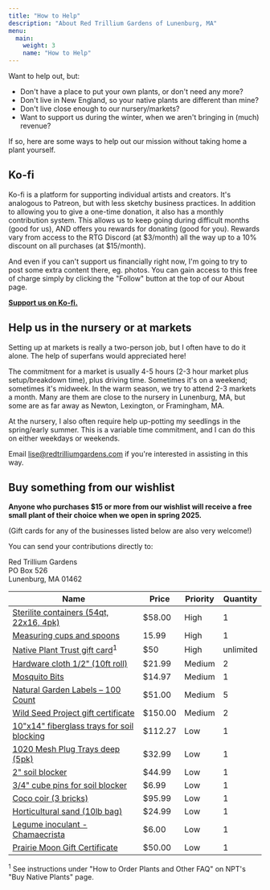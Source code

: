 ```yaml
---
title: "How to Help"
description: "About Red Trillium Gardens of Lunenburg, MA"
menu:
  main:
    weight: 3
    name: "How to Help"
---
```


Want to help out, but:

- Don't have a place to put your own plants, or don't need any more?
- Don't live in New England, so your native plants are different than mine?
- Don't live close enough to our nursery/markets?
- Want to support us during the winter, when we aren't bringing in (much) revenue?

If so, here are some ways to help out our mission without taking home a plant yourself.

## Ko-fi 

Ko-fi is a platform for supporting individual artists and creators. It's analogous to Patreon, but with less sketchy business practices. In addition to allowing you to give a one-time donation, it also has a monthly contribution system. This allows us to keep going during difficult months (good for us), AND offers you rewards for donating (good for you). Rewards vary from access to the RTG Discord (at $3/month) all the way up to a 10% discount on all purchases (at $15/month).

And even if you can't support us financially right now, I'm going to try to post some extra content there, eg. photos. You can gain access to this free of charge simply by clicking the "Follow" button at the top of our About page.

[**Support us on Ko-fi.**](https://ko-fi.com/redtrilliumgardens/tiers)

## Help us in the nursery or at markets

Setting up at markets is really a two-person job, but I often have to do it alone. The help of superfans would appreciated here!

The commitment for a market is usually 4-5 hours (2-3 hour market plus setup/breakdown time), plus driving time. Sometimes it's on a weekend; sometimes it's midweek. In the warm season, we try to attend 2-3 markets a month. Many are them are close to the nursery in Lunenburg, MA, but some are as far away as Newton, Lexington, or Framingham, MA. 

At the nursery, I also often require help up-potting my seedlings in the spring/early summer. This is a variable time commitment, and I can do this on either weekdays or weekends.

Email [lise@redtrilliumgardens.com](mailto:lise@redtrilliumgardens.com) if you're interested in assisting in this way.

## Buy something from our wishlist

**Anyone who purchases $15 or more from our wishlist will receive a free small plant of their choice when we open in spring 2025.**

(Gift cards for any of the businesses listed below are also very welcome!)

You can send your contributions directly to:

Red Trillium Gardens<br />
PO Box 526<br />
Lunenburg, MA 01462 

| Name                                                                                                                                                                                 | Price   | Priority | Quantity  |
| ------------------------------------------------------------------------------------------------------------------------------------------------------------------------------------ | ------- | -------- | --------- |
| [Sterilite containers (54qt, 22x16, 4pk)](https://www.amazon.com/Sterilite-19384304-Gasket-Aquarium-Latches/dp/B00KL7VPWO/ref=sr_1_11)                                               | $58.00  | High     | 1         |
| [Measuring cups and spoons](https://www.amazon.com/Stainless-Measuring-10-Piece-Kitchen-Gadgets/dp/B091JXDLDX)                                                                       | 15.99   | High     | 1         |
| [Native Plant Trust gift card](https://www.nativeplanttrust.org/for-your-garden-2/buy-native-plants-new/)<sup>1</sup>                                                                           | $50     | High     | unlimited |
| [Hardware cloth 1/2" (10ft roll)](https://www.hardwarestore.com/104829-origin-point-brands-112410-hardware-cloth-10-ft-l-24-in-w-1-2-x-1-2-in-mesh-galvanized)                       | $21.99  | Medium   | 2         |
| [Mosquito Bits](https://www.amazon.com/SUMMIT-CHEMICAL-117-6-30OZ-Mosquito/dp/B0001AUF8G)                                                                                            | $14.97  | Medium   | 1         |
| [Natural Garden Labels – 100 Count](https://www.johnnyseeds.com/tools-supplies/labeling-supplies/natural-garden-labels-100-count-9230.html)                                          | $51.00  | Medium   | 5         |
| [Wild Seed Project gift certificate](https://shop.wildseedproject.net/products/wild-seed-project-gift-certificate)                                                                   | $150.00 | Medium   | 2         |
| [10"x14" fiberglass trays for soil blocking](https://www.webstaurantstore.com/cambro-1014cl676-10-x-14-steel-white-camlite-tray-case/2141014CLWST.html)                              | $112.27 | Low      | 1         |
| [1020 Mesh Plug Trays deep (5pk)](https://www.bootstrapfarmer.com/products/deep-soil-block-propagation-trays?_pos=2&_sid=a9dd47174&_ss=r&variant=44918572686)                        | $32.99  | Low      | 1         |
| [2" soil blocker](https://www.bootstrapfarmer.com/products/ladbrooke-soil-blockers-2-mini-blocker-4-blocks-bootstrap-farmer)                                                         | $44.99  | Low      | 1         |
| [3/4" cube pins for soil blocker](https://www.bootstrapfarmer.com/collections/soil-blockers/products/ladbrooke-soil-blocker-insert-pins-3-4-cubic-pins-set-of-4-bootstrap-farmer)    | $6.99   | Low      | 1         |
| [Coco coir (3 bricks)](https://www.bootstrapfarmer.com/products/coco-coir-bricks?_pos=1&_sid=ca3b67061&_ss=r&variant=248582471694)                                                   | $95.99  | Low      | 1         |
| [Horticultural sand (10lb bag)](https://www.amazon.com/dp/B0CGQP4GYP/)                                                                                                               | $24.99  | Low      | 1         |
| [Legume inoculant - Chamaecrista](https://www.prairiemoon.com/inoculum-for-legumes?variant_id=31163)                                                                                 | $6.00   | Low      | 1         |
| [Prairie Moon Gift Certificate](https://www.prairiemoon.com/e-gift-certificate)                                                                                                      | $50.00  | Low      | 1         |

<sup>1</sup> See instructions under "How to Order Plants and Other FAQ" on NPT's "Buy Native Plants" page.